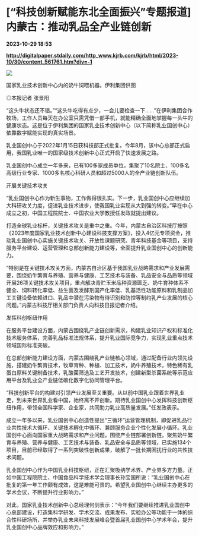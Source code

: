 # [“科技创新赋能东北全面振兴”专题报道] 内蒙古：推动乳品全产业链创新

**2023-10-29 18:53**

**http://digitalpaper.stdaily.com/http_www.kjrb.com/kjrb/html/2023-10/30/content_561761.htm?div=-1**

![](http://digitalpaper.stdaily.com/http_www.kjrb.com/kjrb/images/2023-10/30/05/3552444_jiny_1698394850826_b.jpg)

国家乳业技术创新中心内的奶牛饲喂机器。伊利集团供图

 ◎本报记者 张景阳

 “这头牛状态还不错。”“这头牛吃得有点少，一会儿要检查一下……”在伊利集团合作牧场，工作人员每天在办公室只需凭借一部手机，就能精确全面地掌握每一头牛的健康状态。这是位于伊利集团的国家乳业技术创新中心（以下简称乳业国创中心）依靠数字赋能实现的真实场景。

 乳业国创中心于2022年1月15日获科技部正式批复。今年8月，该中心总部正式启用，我国乳业唯一的国家级技术创新中心正式开启了快速发展之路。

 乳业国创中心成立一年多来，已有100多家成员单位，集聚了10名院士、100多名高级行业专家、1000多名核心科研人员和超过5000人的全产业链创新队伍。

 开展关键技术攻关

 “乳业国创中心作为新生事物，工作做得很扎实。下一步，乳业国创中心应继续加大科研攻关力度，促进乳业技术进步，使我国乳业实现从大到强的转变。”早在中心成立之初，中国工程院院士、中国农业大学教授任发政就提出建议。

 打造全球乳业标杆，关键技术攻关是重中之重。今年，内蒙古自治区科技厅按照《2023年度国家乳业技术创新中心建设科技支撑方案》，投入4亿元专项资金，推动乳业国创中心实施关键技术攻关、开放性课题研究、青年科技基金等项目，支持服务平台建设、运营管理和总部创新能力建设等，全面提升乳业国创中心的创新能力。

 “特别是在关键技术攻关方面，内蒙古自治区基于我国乳业战略需求和产业发展需要，围绕奶牛繁育与养殖、营养与健康、工艺技术与装备、乳品安全与品质等领域开展26项关键技术攻关项目，重点解决青贮玉米品种资源匮乏、奶牛育种体系不健全、饲料转化率低、益生菌及发酵剂国产化率低、乳基活性功能原料和乳制品加工关键设备依赖进口、乳品中潜在污染物有待识别和防控等制约乳产业发展的核心问题。”内蒙古科技厅相关部门负责人向科技日报记者介绍。

 发挥科创枢纽作用

 在服务平台建设方面，内蒙古围绕乳产业链创新需求，构建乳业知识产权和标准化技术服务体系，完善乳品标准法规体系，提升乳业国际竞争力，实现乳业重点技术领域国际标准突破。

 在总部创新能力建设方面，内蒙古围绕乳产业链核心领域，通过配备行业内领先设施，搭建奶牛繁育技术，牧草育种、种植、加工技术，奶牛养殖技术，特色稀有乳蛋白原料关键制备技术，乳酸菌筛选及工艺开发技术，创建新型杀菌系统等示范应用平台及乳业全产业链低碳化数字化协同管理平台。

 “科技创新平台的构建对引领产业发展至关重要。从以前中国乳业跟着世界乳业走，到未来世界乳业看中国，始终离不开创新。期待乳业国创中心发挥科技创新枢纽作用，带领全国科学家、企业家，共同助力乳业高质量发展。”任发政表示。

 成立一年多以来，乳业国创中心创造性提出“三循环”运营管理机制，即促进乳品行业共性技术大循环、关键技术孵化中循环、兼顾服务企业个性化发展小循环。乳业国创中心面向国家重大战略需求和产业问题，围绕产业链部署创新链，聚焦奶牛繁育与养殖、营养与健康、工艺技术与装备、乳品安全与品质等领域，已实施134个项目，目前已经取得了一系列突破性创新成果，破解了一批长期困扰行业的共性技术问题。

 乳业国创中心作为中国乳业科技枢纽，正在汇聚吸纳学术界、产业界多方力量。正如中国工程院院士、中国食品科学技术学会理事长孙宝国所说：“乳业国创中心在批复的第一年工作颇有成效，这是难能可贵的。希望乳业国创中心继续主办更多的学术会议，不断提升行业影响力。”

 对此，国家乳业技术创新中心总经理何剑表示：“今年我们要继续推进乳业国创中心总部建设，打造集科学研发、学术交流、成果发布、实验办公等功能于一体的综合性科研场所，并举办乳业未来科技发展峰会暨首届乳业国创中心学术年会，提升乳业国创中心品牌效应和影响力。”